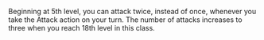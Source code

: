 Beginning at 5th level, you can attack twice, instead of once, whenever you take the Attack action on your turn. The number of attacks increases to three when you reach 18th level in this class.